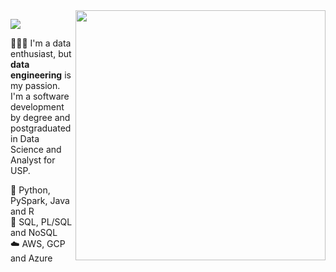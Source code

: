 <img src="https://github.com/micaellimedeiros/micaellimedeiros/blob/master/image/computer-illustration.png" min-width="400px" max-width="400px" width="400px" align="right">

<!--header-->
<p align="left">
  <img src="https://readme-typing-svg.demolab.com/?lines=Hi! I'm Júlia! 👋🏻; ✨ Welcome to my repo ✨&font=Poiret+One&color=AE136C&center=true&width=480&height=50&duration=4000&pause=1000">
</p>

<!--bio-->
<p align="left">
  👩🏼‍💻 I'm a data enthusiast, but <b>data engineering</b> is my passion. I'm a software development by degree and postgraduated in Data Science and Analyst for USP.
</p>

<!--skills and tools-->
<p align="left">
  🦄 Python, PySpark, Java and R
  <br>💾 SQL, PL/SQL and NoSQL</br>
  ☁️ AWS, GCP and Azure
</p>

<!--graphs images-->
<p align="center">
    <img src=""/></a>
</p>
